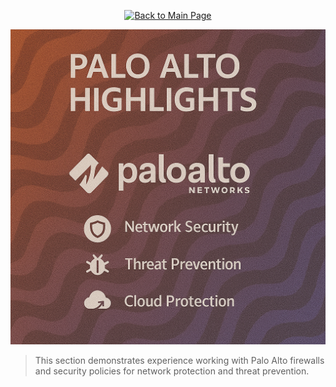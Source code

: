 <p align="center">
  <a href="https://github.com/Samuel-Cavada" target="_blank">
    <img src="https://img.shields.io/badge/Back_to_Main_Page-000000?style=for-the-badge&logo=github&logoColor=white" alt="Back to Main Page"/>
  </a>
</p>

<p align="center">
  <img src="https://raw.githubusercontent.com/Samuel-Cavada/Palo-Alto-Highlights/main/images/PaloAlto.png" alt="Palo Alto Highlights" width="600">
</p>

> This section demonstrates experience working with Palo Alto firewalls and security policies for network protection and threat prevention.
